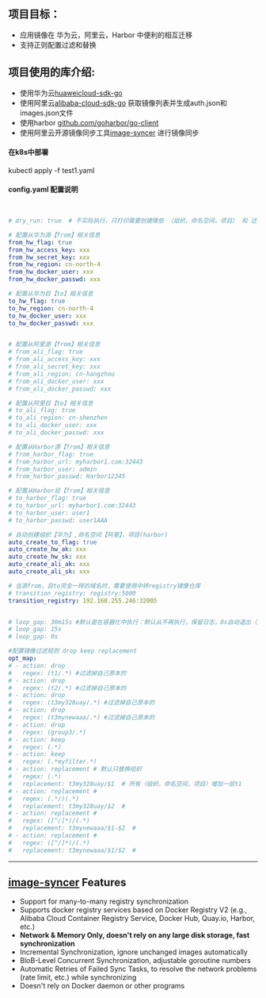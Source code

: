 
## 项目目标：
- 应用镜像在 华为云，阿里云，Harbor 中便利的相互迁移
- 支持正则配置过滤和替换

## 项目使用的库介绍: 
- 使用华为云[huaweicloud-sdk-go](https://github.com/huaweicloud/huaweicloud-sdk-go-v3)
- 使用阿里云[alibaba-cloud-sdk-go](https://github.com/aliyun/alibaba-cloud-sdk-go) 获取镜像列表并生成auth.json和images.json文件
- 使用harbor [github.com/goharbor/go-client](https://github.com/goharbor/go-client)
- 使用阿里云开源镜像同步工具[image-syncer](https://github.com/AliyunContainerService/image-syncer) 进行镜像同步


#### 在k8s中部署
kubectl apply -f test1.yaml

#### config.yaml 配置说明
```yaml


# dry_run: true  # 不实际执行，只打印需要创建哪些 （组织，命名空间，项目） 和 迁移哪些镜像

# 配置从华为源【from】相关信息
from_hw_flag: true
from_hw_access_key: xxx
from_hw_secret_key: xxx
from_hw_region: cn-north-4
from_hw_docker_user: xxx
from_hw_docker_passwd: xxx

# 配置从华为目【to】相关信息
to_hw_flag: true
to_hw_region: cn-north-4
to_hw_docker_user: xxx
to_hw_docker_passwd: xxx


# 配置从阿里源【from】相关信息
# from_ali_flag: true
# from_ali_access_key: xxx
# from_ali_secret_key: xxx
# from_ali_region: cn-hangzhou
# from_ali_docker_user: xxx
# from_ali_docker_passwd: xxx

# 配置从阿里目【to】相关信息
# to_ali_flag: true
# to_ali_region: cn-shenzhen
# to_ali_docker_user: xxx
# to_ali_docker_passwd: xxx

# 配置从Harbor源【from】相关信息
# from_harbor_flag: true
# from_harbor_url: myharbor1.com:32443
# from_harbor_user: admin
# from_harbor_passwd: Harbor12345

# 配置从Harbor目【from】相关信息
# to_harbor_flag: true
# to_harbor_url: myharbor1.com:32443
# to_harbor_user: user1
# to_harbor_passwd: user1AAA

# 自动创建组织【华为】,命名空间【阿里】，项目(harbor)
auto_create_to_flag: true  
auto_create_hw_ak: xxx
auto_create_hw_sk: xxx
auto_create_ali_ak: xxx
auto_create_ali_sk: xxx

# 当源from，目to完全一样的域名时，需要使用中转registry镜像仓库
# transition_registry: registry:5000 
transition_registry: 192.168.255.246:32005  


# loop_gap: 30m15s #默认是在容器化中执行：默认从不再执行，保留日志，0s自动退出（二进制运行时）
# loop_gap: 15s 
# loop_gap: 0s 

#配置镜像过滤规则 drop keep replacement
opt_map:
# - action: drop
#   regex: (t1/.*) #过滤掉自己原本的
# - action: drop
#   regex: (t2/.*) #过滤掉自己原本的
# - action: drop
#   regex: (t3my328uay/.*) #过滤掉自己原本的
# - action: drop
#   regex: (t3mynewaaa/.*) #过滤掉自己原本的
# - action: drop
#   regex: (group3/.*)
# - action: keep
#   regex: (.*)
# - action: keep
#   regex: (.*myfilter.*)
# - action: replacement # 默认只替换组织
#   regex: (.*)
#   replacement: t3my328uay/$1  # 所有（组织，命名空间，项目）增加一层t1
# - action: replacement # 
#   regex: (.*/)(.*)
#   replacement: t3my328uay/$2  # 
# - action: replacement # 
#   regex: ([^/]*)/(.*)
#   replacement: t3mynewaaa/$1-$2  # 
# - action: replacement # 
#   regex: ([^/]*)/(.*)
#   replacement: t3mynewaaa/$1/$2  #


```

---

## [image-syncer](https://github.com/AliyunContainerService/image-syncer) Features

- Support for many-to-many registry synchronization
- Supports docker registry services based on Docker Registry V2 (e.g., Alibaba Cloud Container Registry Service, Docker Hub, Quay.io, Harbor, etc.)
- **Network & Memory Only, doesn't rely on any large disk storage, fast synchronization**
- Incremental Synchronization, ignore unchanged images automatically
- BloB-Level Concurrent Synchronization, adjustable goroutine numbers
- Automatic Retries of Failed Sync Tasks, to resolve the network problems (rate limit, etc.) while synchronizing
- Doesn't rely on Docker daemon or other programs



